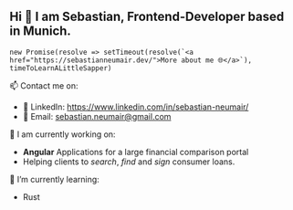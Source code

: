 ## Hi 👋 I am Sebastian, Frontend-Developer based in Munich.

```new Promise(resolve => setTimeout(resolve(`<a href="https://sebastianneumair.dev/">More about me 🌐</a>`), timeToLearnALittleSapper)```

📫 Contact me on:
  - 👔 LinkedIn: https://www.linkedin.com/in/sebastian-neumair/ 
  - 📧 Email: sebastian.neumair@gmail.com
  
🏢 I am currently working on:
  - __Angular__ Applications for a large financial comparison portal
  - Helping clients to _search_, _find_ and _sign_ consumer loans.

🌱 I’m currently learning:
  - Rust


<!--
**basti-n/basti-n** is a ✨ _special_ ✨ repository because its `README.md` (this file) appears on your GitHub profile.

Here are some ideas to get you started:

- 🔭 I’m currently working on ...
- 🌱 I’m currently learning ...
- 👯 I’m looking to collaborate on ...
- 🤔 I’m looking for help with ...
- 💬 Ask me about ...
- 📫 How to reach me: ...
- 😄 Pronouns: ...
- ⚡ Fun fact: ...
-->
